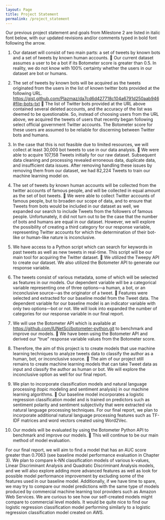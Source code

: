 ```yaml
---
layout: Page
title: Project Statement
permalink: /project_statement
---
```


Our previous project statement and goals from Milestone 2 are listed in italic font below, with our updated revisions and/or comments typed in bold font following the arrow.

1.	Our dataset will consist of two main parts: a set of tweets by known bots and a set of tweets by known human accounts.
 Our current dataset assumes a user to be a bot if its Botometer score is greater than 0.5.  In reality, we do not know with 100% certainty whether the users in our dataset are bot or humans.

2.	The set of tweets by known bots will be acquired as the tweets originated from the users in the list of known twitter bots provided at the following URL. https://gist.github.com/Plazmaz/da7cd6d427718c104a6791d250aab946#file-bots-txt
 The list of Twitter bots provided at the URL above contained several deleted accounts, and the accuracy of the list was deemed to be questionable. So, instead of choosing users from the URL above, we acquired the tweets of users that recently began following select official government Twitter accounts. The Botometer score for these users are assumed to be reliable for discerning between Twitter bots and humans.

3.	In the case that this is not feasible due to limited resources, we will collect at least 30,000 bot tweets to use in our data analysis.
 We were able to acquire 107,158 Tweets initially for our raw dataset. Subsequent data cleaning and processing revealed erroneous data, duplicate data, and insufficient data issues. After removing handling these issues by removing them from our dataset, we had 82,224 Tweets to train our machine learning model on.

4.	The set of tweets by known human accounts will be collected from the twitter accounts of famous people, and will be collected in equal amount as the set of bot tweets.
 We were able to collect Twitter accounts of famous people, but to broaden our scope of data, and to ensure that Tweets from bots would be included in our dataset as well, we expanded our search to include Tweets from the followers of famous people. Unfortunately, it did not turn out to be the case that the number of bots and humans are equal in our dataset. However, we will explore the possibility of creating a third category for our response variable, representing Twitter accounts for which the determination of their bot-like or human-like nature is inconclusive.

5.	We have access to a Python script which can search for keywords in past tweets as well as new tweets in real-time. This script will be our main tool for acquiring the Twitter dataset.
 We utilized the Tweepy API to create our dataset. We also utilized the Botometer API to generate our response variable.
6.	The tweets consist of various metadata, some of which will be selected as features in our models.  Our dependent variable will be a categorical variable representing one of three options—a human, a bot, or an inconclusive source—as the originator of a tweet.
 Features were selected and extracted for our baseline model from the Tweet data. The dependent variable for our baseline model is an indicator variable with only two options—bot or not. We will look into expanded the number of categories for our response variable in our final report.

7.	We will use the Botometer API which is available at https://github.com/IUNetSci/botometer-python.git to benchmark and improve our models.
 We have been using the Botometer API and derived our “true” response variable values from the Botometer score.

8.	Therefore, the aim of this project is to create models that use machine learning techniques to analyze tweets data to classify the author as a human, bot, or inconclusive source.
 The aim of our project still remains to create machine learning models that can take Tweet data as input and classify the author as human or bot. We will explore the inconclusive option as well for our final report.

9.	We plan to incorporate classification models and natural language processing (topic modeling and sentiment analysis) in our machine learning algorithms.
 Our baseline model incorporates a logistic regression classification model and is trained on predictors such as sentiment polarity and sentiment subjectivity that were extracted via natural language processing techniques. For our final report, we plan to incorporate additional natural language processing features such as TF-IDF matrices and word vectors created using Word2Vec.

10.	Our models will be evaluated by using the Botometer Python API to benchmark and improve our models.
 This will continue to be our main method of model evaluation.


For our final report, we will aim to find a model that has an AUC score greater than 0.7063 (see baseline model performance evaluation in Chapter 3). We plan to compare k-NN classification models of various k-values, Linear Discriminant Analysis and Quadratic Discriminant Analysis models, and we will also explore adding more advanced features as well as look for possible model performance improvement by excluding some of the features used in our baseline model.
Additionally, if we have time to spare, we may try to compare our model predictions with the same type of models produced by commercial machine learning tool providers such as Amazon Web Services. We are curious to see how our self-created models might compare to commercial level models. It would be quite nice to find our logistic regression classification model performing similarly to a logistic regression classification model created on AWS.
